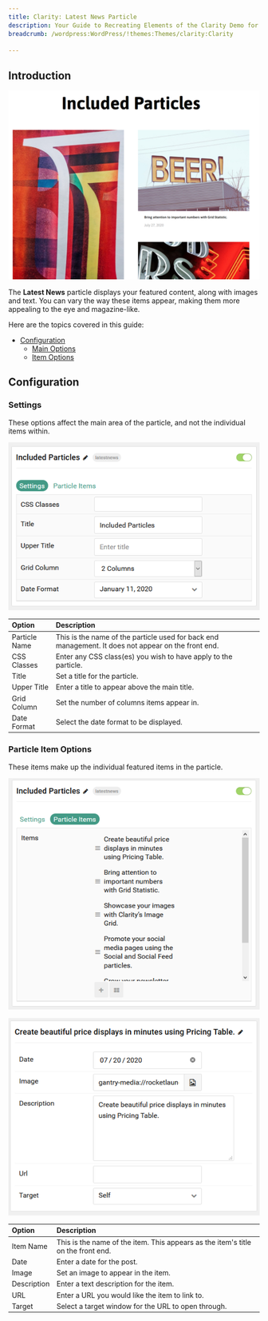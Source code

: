 ```yaml
---
title: Clarity: Latest News Particle
description: Your Guide to Recreating Elements of the Clarity Demo for WordPress
breadcrumb: /wordpress:WordPress/!themes:Themes/clarity:Clarity

---
```


## Introduction

![](assets/particle_latestnews1.png)

The **Latest News** particle displays your featured content, along with images and text. You can vary the way these items appear, making them more appealing to the eye and magazine-like.

Here are the topics covered in this guide:

* [Configuration](#configuration)
    - [Main Options](#settings)
    - [Item Options](#particle-item-options)

## Configuration

### Settings

These options affect the main area of the particle, and not the individual items within.

![](assets/particle_latestnews2.png)

| Option          | Description                                                                                         |
|:--------------- |:--------------------------------------------------------------------------------------------------- |
| Particle Name   | This is the name of the particle used for back end management. It does not appear on the front end. |
| CSS Classes     | Enter any CSS class(es) you wish to have apply to the particle.                                     |
| Title           | Set a title for the particle.                                                                       |
| Upper Title     | Enter a title to appear above the main title.                                                       |
| Grid Column     | Set the number of columns items appear in.                                                          |
| Date Format     | Select the date format to be displayed.                                                             |

### Particle Item Options

These items make up the individual featured items in the particle.

![](assets/particle_latestnews3.png)

![](assets/particle_latestnews4.png)

| Option        | Description                                                                               |
| :-----------  | :---------------------------------------------------------------------------------------- |
| Item Name     | This is the name of the item. This appears as the item's title on the front end.          |
| Date          | Enter a date for the post.                                                             |
| Image         | Set an image to appear in the item.                                                       |
| Description   | Enter a text description for the item.                                                    |
| URL           | Enter a URL you would like the item to link to.                                           |
| Target        | Select a target window for the URL to open through.                                       |

